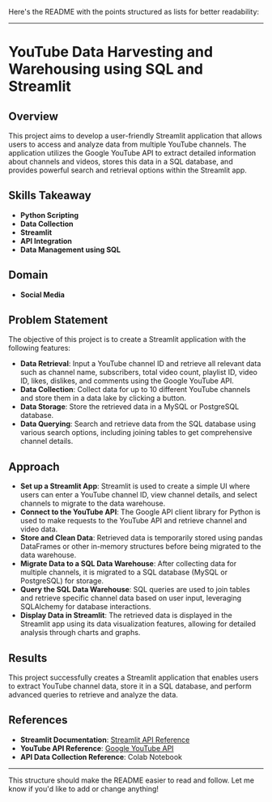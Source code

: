 Here's the README with the points structured as lists for better readability:

---

# YouTube Data Harvesting and Warehousing using SQL and Streamlit

## Overview
This project aims to develop a user-friendly Streamlit application that allows users to access and analyze data from multiple YouTube channels. The application utilizes the Google YouTube API to extract detailed information about channels and videos, stores this data in a SQL database, and provides powerful search and retrieval options within the Streamlit app.

## Skills Takeaway
- **Python Scripting**
- **Data Collection**
- **Streamlit**
- **API Integration**
- **Data Management using SQL**

## Domain
- **Social Media**

## Problem Statement
The objective of this project is to create a Streamlit application with the following features:

- **Data Retrieval**: Input a YouTube channel ID and retrieve all relevant data such as channel name, subscribers, total video count, playlist ID, video ID, likes, dislikes, and comments using the Google YouTube API.
- **Data Collection**: Collect data for up to 10 different YouTube channels and store them in a data lake by clicking a button.
- **Data Storage**: Store the retrieved data in a MySQL or PostgreSQL database.
- **Data Querying**: Search and retrieve data from the SQL database using various search options, including joining tables to get comprehensive channel details.

## Approach
- **Set up a Streamlit App**: Streamlit is used to create a simple UI where users can enter a YouTube channel ID, view channel details, and select channels to migrate to the data warehouse.
- **Connect to the YouTube API**: The Google API client library for Python is used to make requests to the YouTube API and retrieve channel and video data.
- **Store and Clean Data**: Retrieved data is temporarily stored using pandas DataFrames or other in-memory structures before being migrated to the data warehouse.
- **Migrate Data to a SQL Data Warehouse**: After collecting data for multiple channels, it is migrated to a SQL database (MySQL or PostgreSQL) for storage.
- **Query the SQL Data Warehouse**: SQL queries are used to join tables and retrieve specific channel data based on user input, leveraging SQLAlchemy for database interactions.
- **Display Data in Streamlit**: The retrieved data is displayed in the Streamlit app using its data visualization features, allowing for detailed analysis through charts and graphs.

## Results
This project successfully creates a Streamlit application that enables users to extract YouTube channel data, store it in a SQL database, and perform advanced queries to retrieve and analyze the data.

## References
- **Streamlit Documentation**: [Streamlit API Reference](https://docs.streamlit.io/library/api-reference)
- **YouTube API Reference**: [Google YouTube API](https://developers.google.com/youtube/v3/getting-started)
- **API Data Collection Reference**: Colab Notebook

---

This structure should make the README easier to read and follow. Let me know if you'd like to add or change anything!
